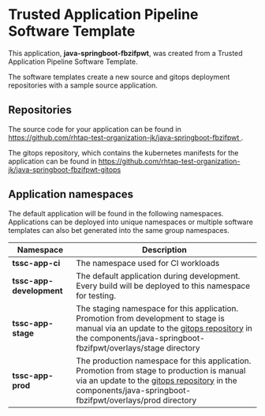 # Trusted Application Pipeline Software Template

This application, **java-springboot-fbzifpwt**, was created from a Trusted Application Pipeline Software Template.

The software templates create a new source and gitops deployment repositories with a sample source application. 

## Repositories

The source code for your application can be found in [https://github.com/rhtap-test-organization-jk/java-springboot-fbzifpwt ](https://github.com/rhtap-test-organization-jk/java-springboot-fbzifpwt ).
 
The gitops repository, which contains the kubernetes manifests for the application can be found in 
[https://github.com/rhtap-test-organization-jk/java-springboot-fbzifpwt-gitops ](https://github.com/rhtap-test-organization-jk/java-springboot-fbzifpwt-gitops ) 

## Application namespaces 

The default application will be found in the following namespaces. Applications can be deployed into unique namespaces or multiple software templates can also bet generated into the same group namespaces.  

|  Namespace   |  Description   |  
| -------- | -------- |
| **tssc-app-ci** | The namespace used for CI workloads |
| **tssc-app-development** | The default application during development. Every build will be deployed to this namespace for testing. |
| **tssc-app-stage** | The staging namespace for this application. Promotion from development to stage is manual via an update to the [gitops repository](https://github.com/rhtap-test-organization-jk/java-springboot-fbzifpwt-gitops ) in the components/java-springboot-fbzifpwt/overlays/stage directory |
| **tssc-app-prod** | The production namespace for this application. Promotion from stage to production is manual via an update to the [gitops repository](https://github.com/rhtap-test-organization-jk/java-springboot-fbzifpwt-gitops ) in the components/java-springboot-fbzifpwt/overlays/prod directory |